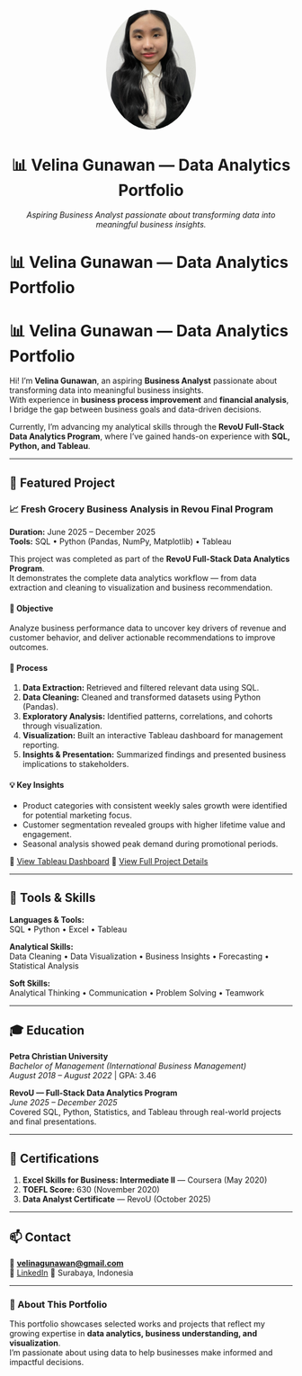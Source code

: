 <p align="center">
  <img src="https://raw.githubusercontent.com/velinagunawan/velina-data-analytics-portfolio/refs/heads/main/Untitled%20design.jpg" width="160" style="border-radius:50%;">
</p>

<h1 align="center">📊 Velina Gunawan — Data Analytics Portfolio</h1>

<p align="center">
  <i>Aspiring Business Analyst passionate about transforming data into meaningful business insights.</i>
</p>

# 📊 Velina Gunawan — Data Analytics Portfolio


# 📊 Velina Gunawan — Data Analytics Portfolio

Hi! I’m **Velina Gunawan**, an aspiring **Business Analyst** passionate about transforming data into meaningful business insights.  
With experience in **business process improvement** and **financial analysis**, I bridge the gap between business goals and data-driven decisions.  

Currently, I’m advancing my analytical skills through the **RevoU Full-Stack Data Analytics Program**, where I’ve gained hands-on experience with **SQL, Python, and Tableau**.

---

## 🚀 Featured Project

### 📈 Fresh Grocery Business Analysis in Revou Final Program
**Duration:** June 2025 – December 2025  
**Tools:** SQL • Python (Pandas, NumPy, Matplotlib) • Tableau  

This project was completed as part of the **RevoU Full-Stack Data Analytics Program**.  
It demonstrates the complete data analytics workflow — from data extraction and cleaning to visualization and business recommendation.

#### 🎯 Objective
Analyze business performance data to uncover key drivers of revenue and customer behavior, and deliver actionable recommendations to improve outcomes.

#### 🧩 Process
1. **Data Extraction:** Retrieved and filtered relevant data using SQL.  
2. **Data Cleaning:** Cleaned and transformed datasets using Python (Pandas).  
3. **Exploratory Analysis:** Identified patterns, correlations, and cohorts through visualization.  
4. **Visualization:** Built an interactive Tableau dashboard for management reporting.  
5. **Insights & Presentation:** Summarized findings and presented business implications to stakeholders.

#### 💡 Key Insights
- Product categories with consistent weekly sales growth were identified for potential marketing focus.  
- Customer segmentation revealed groups with higher lifetime value and engagement.  
- Seasonal analysis showed peak demand during promotional periods.

🔗 [View Tableau Dashboard](https://public.tableau.com/views/Deep_17579542067760/Dashboard1?:language=en-US&publish=yes&:sid=&:redirect=auth&:display_count=n&:origin=viz_share_link)
📄 [View Full Project Details](https://docs.google.com/presentation/d/1G-O5kvSQr0q7MLOAq267WTmML0PQaPML-yqwWrsPGPc/edit?usp=sharing)

---

## 🧰 Tools & Skills

**Languages & Tools:**  
SQL • Python • Excel • Tableau  

**Analytical Skills:**  
Data Cleaning • Data Visualization • Business Insights • Forecasting • Statistical Analysis  

**Soft Skills:**  
Analytical Thinking • Communication • Problem Solving • Teamwork  

---

## 🎓 Education

**Petra Christian University**  
_Bachelor of Management (International Business Management)_  
_August 2018 – August 2022_ | GPA: 3.46  

**RevoU — Full-Stack Data Analytics Program**  
_June 2025 – December 2025_  
Covered SQL, Python, Statistics, and Tableau through real-world projects and final presentations.

---

## 🧾 Certifications
1. **Excel Skills for Business: Intermediate II** — Coursera (May 2020)  
2. **TOEFL Score:** 630 (November 2020)  
3. **Data Analyst Certificate** — RevoU (October 2025)

---

## 📫 Contact

📧 **velinagunawan@gmail.com**  
🔗 [LinkedIn](www.linkedin.com/in/velina-gunawan) 
📍 Surabaya, Indonesia  

---

### 🌟 About This Portfolio
This portfolio showcases selected works and projects that reflect my growing expertise in **data analytics, business understanding, and visualization**.  
I’m passionate about using data to help businesses make informed and impactful decisions.
